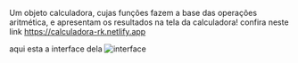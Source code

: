 Um objeto calculadora, cujas funções fazem a base das operações aritmética, e apresentam os resultados na tela da calculadora!
confira neste link https://calculadora-rk.netlify.app

aqui esta a interface dela
![interface](https://github.com/user-attachments/assets/d111d579-1bb3-478f-a6bf-b4d673e205d2)


